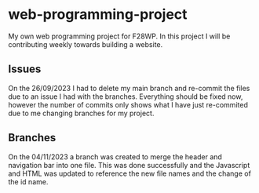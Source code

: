 # web-programming-project

My own web programming project for F28WP. In this project I will be contributing weekly towards building a website.

## Issues

On the 26/09/2023 I had to delete my main branch and re-commit the files due to an issue I had with the branches. Everything should be fixed now, however the number of commits only shows what I have just re-commited due to me changing branches for my project.

## Branches

On the 04/11/2023 a branch was created to merge the header and navigation bar into one file. This was done successfully and the Javascript and HTML was updated to reference the new file names and the change of the id name.